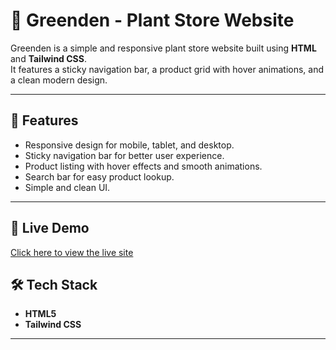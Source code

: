 # 🌱 Greenden - Plant Store Website

Greenden is a simple and responsive plant store website built using **HTML** and **Tailwind CSS**.  
It features a sticky navigation bar, a product grid with hover animations, and a clean modern design.

---

## 📌 Features
- Responsive design for mobile, tablet, and desktop.
- Sticky navigation bar for better user experience.
- Product listing with hover effects and smooth animations.
- Search bar for easy product lookup.
- Simple and clean UI.

---

## 🚀 Live Demo
[Click here to view the live site](YOUR_GITHUB_PAGES_LINK)


## 🛠️ Tech Stack
- **HTML5**
- **Tailwind CSS**

---
